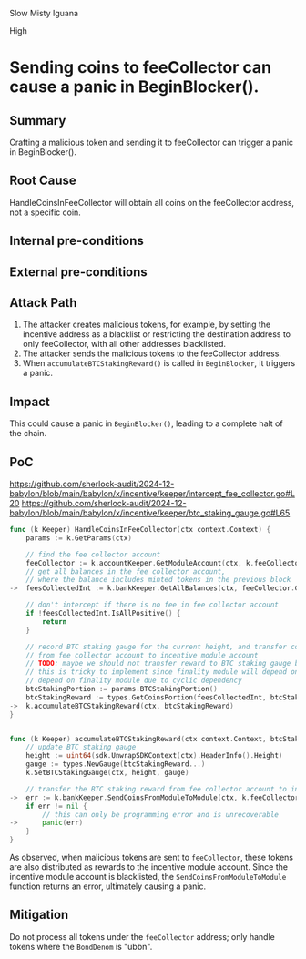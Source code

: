 Slow Misty Iguana

High

# Sending coins to feeCollector can cause a panic in BeginBlocker().



## Summary

Crafting a malicious token and sending it to feeCollector can trigger a panic in BeginBlocker().

## Root Cause
HandleCoinsInFeeCollector will obtain all coins on the feeCollector address, not a specific coin.



## Internal pre-conditions


## External pre-conditions



## Attack Path
1. The attacker creates malicious tokens, for example, by setting the incentive address as a blacklist or restricting the destination address to only feeCollector, with all other addresses blacklisted.  
2. The attacker sends the malicious tokens to the feeCollector address.  
3. When `accumulateBTCStakingReward()` is called in `BeginBlocker`, it triggers a panic.

## Impact
This could cause a panic in `BeginBlocker()`, leading to a complete halt of the chain.


## PoC
https://github.com/sherlock-audit/2024-12-babylon/blob/main/babylon/x/incentive/keeper/intercept_fee_collector.go#L20
https://github.com/sherlock-audit/2024-12-babylon/blob/main/babylon/x/incentive/keeper/btc_staking_gauge.go#L65
```go
func (k Keeper) HandleCoinsInFeeCollector(ctx context.Context) {
	params := k.GetParams(ctx)

	// find the fee collector account
	feeCollector := k.accountKeeper.GetModuleAccount(ctx, k.feeCollectorName)
	// get all balances in the fee collector account,
	// where the balance includes minted tokens in the previous block
->	feesCollectedInt := k.bankKeeper.GetAllBalances(ctx, feeCollector.GetAddress())

	// don't intercept if there is no fee in fee collector account
	if !feesCollectedInt.IsAllPositive() {
		return
	}

	// record BTC staking gauge for the current height, and transfer corresponding amount
	// from fee collector account to incentive module account
	// TODO: maybe we should not transfer reward to BTC staking gauge before BTC staking is activated
	// this is tricky to implement since finality module will depend on incentive and incentive cannot
	// depend on finality module due to cyclic dependency
	btcStakingPortion := params.BTCStakingPortion()
	btcStakingReward := types.GetCoinsPortion(feesCollectedInt, btcStakingPortion)
->	k.accumulateBTCStakingReward(ctx, btcStakingReward)
}


func (k Keeper) accumulateBTCStakingReward(ctx context.Context, btcStakingReward sdk.Coins) {
	// update BTC staking gauge
	height := uint64(sdk.UnwrapSDKContext(ctx).HeaderInfo().Height)
	gauge := types.NewGauge(btcStakingReward...)
	k.SetBTCStakingGauge(ctx, height, gauge)

	// transfer the BTC staking reward from fee collector account to incentive module account
->	err := k.bankKeeper.SendCoinsFromModuleToModule(ctx, k.feeCollectorName, types.ModuleName, btcStakingReward)
	if err != nil {
		// this can only be programming error and is unrecoverable
->		panic(err)
	}
}

```
As observed, when malicious tokens are sent to `feeCollector`, these tokens are also distributed as rewards to the incentive module account. Since the incentive module account is blacklisted, the `SendCoinsFromModuleToModule` function returns an error, ultimately causing a panic.


## Mitigation
Do not process all tokens under the `feeCollector` address; only handle tokens where the `BondDenom` is "ubbn".